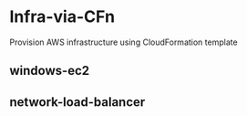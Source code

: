 # Infra-via-CFn
Provision AWS infrastructure using CloudFormation template

## windows-ec2


## network-load-balancer
